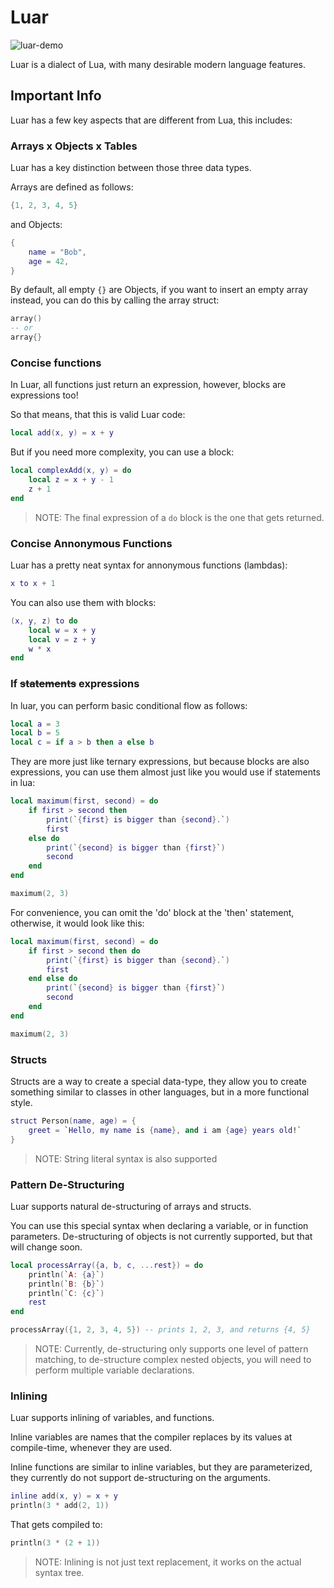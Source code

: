 # Luar

![luar-demo](https://github.com/piravelha/Luar/assets/140568241/365ade5d-3f31-48d3-a3ee-c03634ea868e)

Luar is a dialect of Lua, with many desirable modern language features.

## Important Info

Luar has a few key aspects that are different from Lua, this includes:

### Arrays x Objects x Tables

Luar has a key distinction between those three data types.

Arrays are defined as follows:

```lua
{1, 2, 3, 4, 5}
```

and Objects:

```lua
{
    name = "Bob",
    age = 42,
}
```

By default, all empty `{}` are Objects, if you want to insert an empty array instead, you can do this by calling the array struct:

```lua
array()
-- or
array{}
```

### Concise functions

In Luar, all functions just return an expression, however, blocks are expressions too!

So that means, that this is valid Luar code:

```lua
local add(x, y) = x + y
```

But if you need more complexity, you can use a block:

```lua
local complexAdd(x, y) = do
    local z = x + y - 1
    z + 1
end
```

> NOTE: The final expression of a `do` block is the one that gets returned.

### Concise Annonymous Functions

Luar has a pretty neat syntax for annonymous functions (lambdas):

```lua
x to x + 1
```

You can also use them with blocks:

```lua
(x, y, z) to do
    local w = x + y
    local v = z + y
    w * x
end
```

### If ~~statements~~ expressions

In luar, you can perform basic conditional flow as follows:

```lua
local a = 3
local b = 5
local c = if a > b then a else b
```

They are more just like ternary expressions, but because blocks are also expressions, you can use them almost just like you would use if statements in lua:

```lua
local maximum(first, second) = do
    if first > second then
        print(`{first} is bigger than {second}.`)
        first
    else do
        print(`{second} is bigger than {first}`)
        second
    end
end

maximum(2, 3)
```

For convenience, you can omit the 'do' block at the 'then' statement, otherwise, it would look like this:

```lua
local maximum(first, second) = do
    if first > second then do
        print(`{first} is bigger than {second}.`)
        first
    end else do
        print(`{second} is bigger than {first}`)
        second
    end
end

maximum(2, 3)
```

### Structs

Structs are a way to create a special data-type, they allow you to create something similar to
classes in other languages, but in a more functional style.

```lua
struct Person(name, age) = {
    greet = `Hello, my name is {name}, and i am {age} years old!`
}
```

> NOTE: String literal syntax is also supported

### Pattern De-Structuring

Luar supports natural de-structuring of arrays and structs.

You can use this special syntax when declaring a variable, or in function parameters. De-structuring of objects is not currently supported, but that will change soon.

```lua
local processArray({a, b, c, ...rest}) = do
    println(`A: {a}`)
    println(`B: {b}`)
    println(`C: {c}`)
    rest
end

processArray({1, 2, 3, 4, 5}) -- prints 1, 2, 3, and returns {4, 5}
```

> NOTE: Currently, de-structuring only supports one level of pattern matching, to de-structure complex nested objects, you will need to perform multiple variable declarations.

### Inlining

Luar supports inlining of variables, and functions.

Inline variables are names that the compiler replaces by its values at compile-time, whenever they are used.

Inline functions are similar to inline variables, but they are parameterized, they currently do not support de-structuring on the arguments.

```lua
inline add(x, y) = x + y
println(3 * add(2, 1))
```

That gets compiled to:

```lua
println(3 * (2 + 1))
```

> NOTE: Inlining is not just text replacement, it works on the actual syntax tree.
